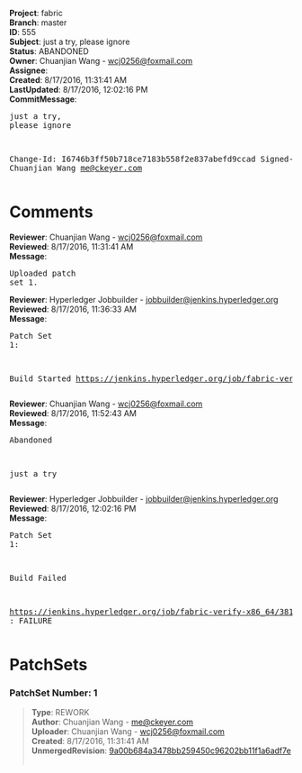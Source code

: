 <strong>Project</strong>: fabric<br><strong>Branch</strong>: master<br><strong>ID</strong>: 555<br><strong>Subject</strong>: just a try, please ignore<br><strong>Status</strong>: ABANDONED<br><strong>Owner</strong>: Chuanjian Wang - wcj0256@foxmail.com<br><strong>Assignee</strong>:<br><strong>Created</strong>: 8/17/2016, 11:31:41 AM<br><strong>LastUpdated</strong>: 8/17/2016, 12:02:16 PM<br><strong>CommitMessage</strong>:<br><pre>just a try, please ignore

Change-Id: I6746b3ff50b718ce7183b558f2e837abefd9ccad
Signed-off-by: Chuanjian Wang <me@ckeyer.com>
</pre><h1>Comments</h1><strong>Reviewer</strong>: Chuanjian Wang - wcj0256@foxmail.com<br><strong>Reviewed</strong>: 8/17/2016, 11:31:41 AM<br><strong>Message</strong>: <pre>Uploaded patch set 1.</pre><strong>Reviewer</strong>: Hyperledger Jobbuilder - jobbuilder@jenkins.hyperledger.org<br><strong>Reviewed</strong>: 8/17/2016, 11:36:33 AM<br><strong>Message</strong>: <pre>Patch Set 1:

Build Started https://jenkins.hyperledger.org/job/fabric-verify-x86_64/381/</pre><strong>Reviewer</strong>: Chuanjian Wang - wcj0256@foxmail.com<br><strong>Reviewed</strong>: 8/17/2016, 11:52:43 AM<br><strong>Message</strong>: <pre>Abandoned

just a try</pre><strong>Reviewer</strong>: Hyperledger Jobbuilder - jobbuilder@jenkins.hyperledger.org<br><strong>Reviewed</strong>: 8/17/2016, 12:02:16 PM<br><strong>Message</strong>: <pre>Patch Set 1:

Build Failed 

https://jenkins.hyperledger.org/job/fabric-verify-x86_64/381/ : FAILURE</pre><h1>PatchSets</h1><h3>PatchSet Number: 1</h3><blockquote><strong>Type</strong>: REWORK<br><strong>Author</strong>: Chuanjian Wang - me@ckeyer.com<br><strong>Uploader</strong>: Chuanjian Wang - wcj0256@foxmail.com<br><strong>Created</strong>: 8/17/2016, 11:31:41 AM<br><strong>UnmergedRevision</strong>: [9a00b684a3478bb259450c96202bb11f1a6adf7e](https://github.com/hyperledger-gerrit-archive/fabric/commit/9a00b684a3478bb259450c96202bb11f1a6adf7e)<br><br></blockquote>